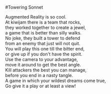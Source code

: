 #Towering Sonnet

Augmented Reality is so cool.  
At kiwijam there is a team that rocks,  
they worked together to create a jewel,  
a game that is better than silly walks.  
No joke, they built a tower to defend  
from an enemy that just will not quit.  
You will play this one till the bitter end,  
or give up if you don't have the spirit.  
Use the camera to your advantage,  
move it around to get the best angle.  
Kill attackers the best you can manage,  
before you end in a nasty tangle.  
A game in which your wildest dreams come true,  
Go give it a play or at least a view!
